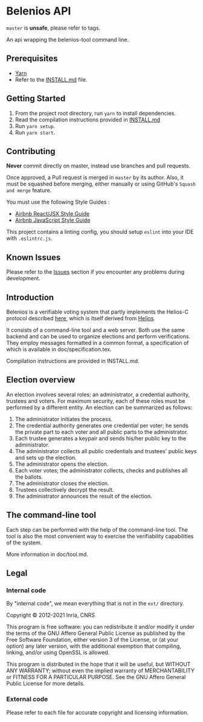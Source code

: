 Belenios API
========

`master` is **unsafe**, please refer to tags.

An api wrapping the belenios-tool command line.

## Prerequisites

* [Yarn](https://yarnpkg.com/)
* Refer to the [INSTALL.md](https://github.com/novom/belenios/blob/master/INSTALL.md) file.

## Getting Started

1. From the project root directory, run `yarn` to install dependencies.
2. Read the compilation instructions provided in [INSTALL.md](https://github.com/novom/belenios/blob/master/INSTALL.md)
3. Run `yarn setup`.
4. Run `yarn start`.

## Contributing

**Never** commit directly on master, instead use branches and pull requests.

Once approved, a Pull request is merged in `master` by its author. Also, it must be squashed before merging,
either manually or using GitHub's `Squash and merge` feature.

You must use the following Style Guides :

* [Airbnb React/JSX Style Guide](https://github.com/airbnb/javascript/tree/master/react)
* [Airbnb JavaScript Style Guide](https://github.com/airbnb/javascript)

This project contains a linting config, you should setup `eslint` into your IDE with `.eslintrc.js`.

## Known Issues

Please refer to the [Issues](https://github.com/novom/belenios/issues) section
if you encounter any problems during development.

Introduction
------------

Belenios is a verifiable voting system that partly implements the
Helios-C protocol described [here](http://eprint.iacr.org/2013/177),
which is itself derived from [Helios](http://vote.heliosvoting.org).

It consists of a command-line tool and a web server. Both use the same
backend and can be used to organize elections and perform
verifications. They employ messages formatted in a common format, a
specification of which is available in doc/specification.tex.

Compilation instructions are provided in INSTALL.md.

Election overview
-----------------

An election involves several roles: an administrator, a credential
authority, trustees and voters. For maximum security, each of these
roles must be performed by a different entity. An election can be
summarized as follows:

 1. The administrator initiates the process.
 2. The credential authority generates one credential per voter; he
    sends the private part to each voter and all public parts to
    the administrator.
 3. Each trustee generates a keypair and sends his/her public key to
    the administrator.
 4. The administrator collects all public credentials and trustees'
    public keys and sets up the election.
 5. The administrator opens the election.
 6. Each voter votes; the administrator collects, checks and publishes
    all the ballots.
 7. The administrator closes the election.
 8. Trustees collectively decrypt the result.
 9. The administrator announces the result of the election.


The command-line tool
---------------------

Each step can be performed with the help of the command-line tool. The
tool is also the most convenient way to exercise the verifiability
capabilities of the system.

More information in doc/tool.md.


Legal
-----

### Internal code

By "internal code", we mean everything that is not in the `ext/`
directory.

Copyright © 2012-2021 Inria, CNRS

This program is free software: you can redistribute it and/or modify
it under the terms of the GNU Affero General Public License as
published by the Free Software Foundation, either version 3 of the
License, or (at your option) any later version, with the additional
exemption that compiling, linking, and/or using OpenSSL is allowed.

This program is distributed in the hope that it will be useful, but
WITHOUT ANY WARRANTY; without even the implied warranty of
MERCHANTABILITY or FITNESS FOR A PARTICULAR PURPOSE.  See the GNU
Affero General Public License for more details.

### External code

Please refer to each file for accurate copyright and licensing
information.
